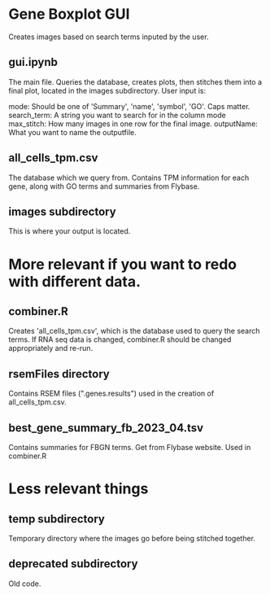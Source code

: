 # Gene Boxplot GUI
Creates images based on search terms inputed by the user. 

## gui.ipynb
The main file. Queries the database, creates plots, then stitches them into a final plot, located in the images subdirectory. User input is:

mode: Should be one of 'Summary', 'name', 'symbol', 'GO'. Caps matter.
search_term: A string you want to search for in the column mode
max_stitch: How many images in one row for the final image.
outputName: What you want to name the outputfile.

## all_cells_tpm.csv
The database which we query from. Contains TPM information for each gene, along with GO terms and summaries from Flybase. 

## images subdirectory
This is where your output is located.

# More relevant if you want to redo with different data.

## combiner.R
Creates 'all_cells_tpm.csv', which is the database used to query the search terms. If RNA seq data is changed, combiner.R should be changed appropriately and re-run. 

## rsemFiles directory
Contains RSEM files (".genes.results") used in the creation of all_cells_tpm.csv.

## best_gene_summary_fb_2023_04.tsv
Contains summaries for FBGN terms. Get from Flybase website. Used in combiner.R

# Less relevant things

## temp subdirectory
Temporary directory where the images go before being stitched together. 

## deprecated subdirectory
Old code.

